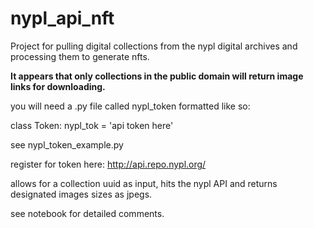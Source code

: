 # nypl_api_nft
Project for pulling digital collections from the nypl digital archives and processing them to generate nfts.

**It appears that only collections in the public domain will return image links for downloading.**

you will need a .py file called nypl_token formatted like so:

class Token:
    nypl_tok = 'api token here'

see nypl_token_example.py
    
register for token here: http://api.repo.nypl.org/

allows for a collection uuid as input, hits the nypl API and returns designated images sizes as jpegs.

see notebook for detailed comments.
